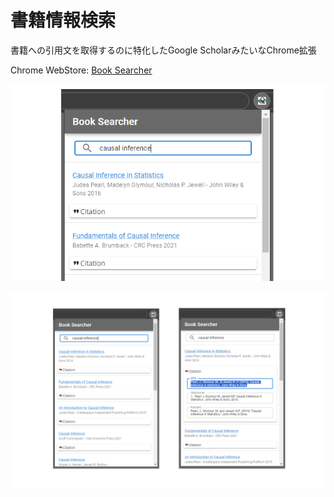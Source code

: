 # 書籍情報検索

書籍への引用文を取得するのに特化したGoogle ScholarみたいなChrome拡張

Chrome WebStore: [Book Searcher](https://chromewebstore.google.com/detail/book-searcher/phkdhohknijcjmbpdcginagjiahakcee?hl=ja)

![](docs/screenshot-640x400.png)

![](docs/screenshot-1280x800.png)

